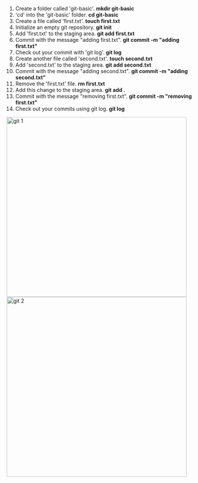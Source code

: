 1. Create a folder called 'git-basic'. **mkdir git-basic**
2. 'cd' into the 'git-basic' folder. **cd git-basic**
3. Create a file called 'first.txt'. **touch first.txt**
4. Initialize an empty git repository. **git init**
5. Add 'first.txt' to the staging area. **git add first.txt**
6. Commit with the message "adding first.txt". **git commit -m "adding first.txt"**
7. Check out your commit with 'git log'. **git log**
8. Create another file called 'second.txt'. **touch second.txt**
9. Add 'second.txt' to the staging area. **git add second.txt**
10. Commit with the message "adding second.txt". **git commit -m "adding second.txt"**
11. Remove the 'first.txt' file. **rm first.txt**
12. Add this change to the staging area. **git add .**
13. Commit with the message "removing first.txt". **git commit -m "removing first.txt"**
14. Check out your commits using git log. **git log**


<img width="488" alt="git 1" src="https://user-images.githubusercontent.com/87766711/134169813-2f7de49f-3c2f-4889-86a3-f7465b4a8c71.png">
<img width="488" alt="git 2" src="https://user-images.githubusercontent.com/87766711/134169832-10cea91c-49ab-4ac5-ab5c-1b75bc0bd53b.png">
